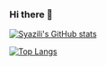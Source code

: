 ### Hi there 👋

<!--**syazilijuhari/syazilijuhari** is a ✨ _special_ ✨ repository because its `README.md` (this file) appears on your GitHub profile.-->

[![Syazili's GitHub stats](https://github-readme-stats.vercel.app/api?username=syazilijuhari&show_icons=true&theme=midnight-purple&custom_title=Syazili's+GitHub+Stats)](https://github.com/syazilijuhari/github-readme-stats) 


[![Top Langs](https://github-readme-stats.vercel.app/api/top-langs/?username=syazilijuhari&layout=compact&)](https://github.com/syazilijuhari/github-readme-stats)


<!--Here are some ideas to get you started:

- 🔭 I’m currently working on ...
- 🌱 I’m currently learning ...
- 👯 I’m looking to collaborate on ...
- 🤔 I’m looking for help with ...
- 💬 Ask me about ...
- 📫 How to reach me: ...
- 😄 Pronouns: ...
- ⚡ Fun fact: ...
-->

